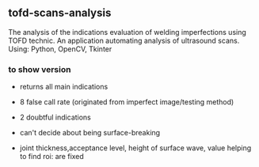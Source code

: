 ## tofd-scans-analysis
The analysis of the indications evaluation of welding imperfections using TOFD technic. An application automating analysis of ultrasound scans. Using: Python, OpenCV, Tkinter

### to show version

* returns all main indications

* 8 false call rate (originated from imperfect image/testing method)

* 2 doubtful indications

* can't decide about being surface-breaking

* joint thickness,acceptance level, height of surface wave, value helping to find roi: are fixed
